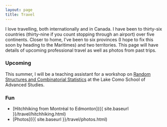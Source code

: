 ```yaml
---
layout: page
title: Travel
---
```


I love travelling, both internationally and in Canada.
I have been to thirty-six countries (thirty-nine if you count stopping through an airport)
over five continents. Closer to home, I've been to six provinces (I hope to fix this soon by
heading to the Maritimes) and two territories. This page will have details of upcoming
professional travel as well as photos from past trips.

### Upcoming

This summer, I will be a teaching assistant for a workshop on
[Random Structures and Combinatorial Statistics](https://bocconi2022.lakecomoschool.org/program/)
at the Lake Como School of Advanced Studies.

### Fun

+ [Hitchhiking from Montréal to Edmonton]({{ site.baseurl }}/travel/hitchhiking.html)
+ [Photos]({{ site.baseurl }}/travel/photos.html)
